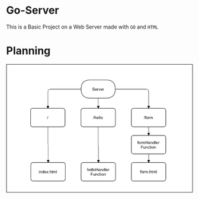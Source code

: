 # Go-Server
This is a Basic Project on a Web Server made with `GO` and `HTML`

# Planning
![Complete Planning](./design.png)
